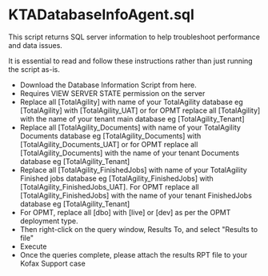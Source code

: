 # KTADatabaseInfoAgent.sql

This script returns SQL server information to help troubleshoot performance and data issues.

It is essential to read and follow these instructions rather than just running the script as-is.

- Download the Database Information Script from here.
- Requires VIEW SERVER STATE permission on the server
- Replace all [TotalAgility] with name of your TotalAgility database eg [TotalAgility] with [TotalAgility_UAT] or for OPMT replace all [TotalAgility] with the name of your tenant main database eg [TotalAgility_Tenant]
- Replace all [TotalAgility_Documents] with name of your TotalAgility Documents database eg [TotalAgility_Documents] with [TotalAgility_Documents_UAT] or for OPMT replace all [TotalAgility_Documents] with the name of your tenant Documents database eg [TotalAgility_Tenant]
- Replace all [TotalAgility_FinishedJobs] with name of your TotalAgility Finished jobs database eg [TotalAgility_FinishedJobs] with [TotalAgility_FinishedJobs_UAT]. For OPMT replace all [TotalAgility_FinishedJobs] with the name of your tenant FinishedJobs database eg [TotalAgility_Tenant]
- For OPMT, replace all [dbo] with [live] or [dev] as per the OPMT deployment type.
- Then right-click on the query window, Results To, and select "Results to file"
- Execute
- Once the queries complete, please attach the results RPT file to your Kofax Support case  

